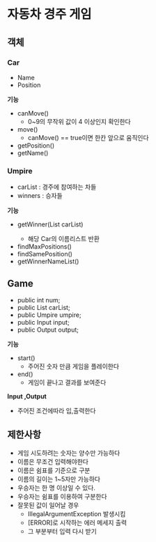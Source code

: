 # 자동차 경주 게임

## 객체

### Car

- Name
- Position

**기능**

- canMove()
    - 0~9의 무작위 값이 4 이상인지 확인한다
- move()
    - canMove() == true이면 한칸 앞으로 움직인다
- getPosition()
- getName()

### Umpire

- carList : 경주에 참여하는 차들
- winners : 승자들

**기능**

- getWinner(List<Car> carList)
    - 해당 Car의 이름리스트 반환
- findMaxPositions()
- findSamePosition()
- getWinnerNameList()

## Game

- public int num;
- public List<Car> carList;
- public Umpire umpire;
- public Input input;
- public Output output;

**기능**

- start()
    - 주어진 숫자 만큼 게임을 플레이한다
- end()
    - 게임이 끝나고 결과를 보여준다

**Input ,Output**

- 주어진 조건에따라 입,출력한다

## 제한사항

- 게임 시도하려는 숫자는 양수만 가능하다
- 이름은 무조건 입력해야한다
- 이름은 쉼표를 기준으로 구분
- 이름의 길이는 1~5자만 가능하다
- 우승자는 한 명 이상일 수 있다.
- 우승자는 쉼표를 이용하여 구분한다
- 잘못된 값이 일어날 경우
    - IllegalArgumentException 발생시킴
    - [ERROR]로 시작하는 에러 메세지 출력
    - 그 부분부터 입력 다시 받기




